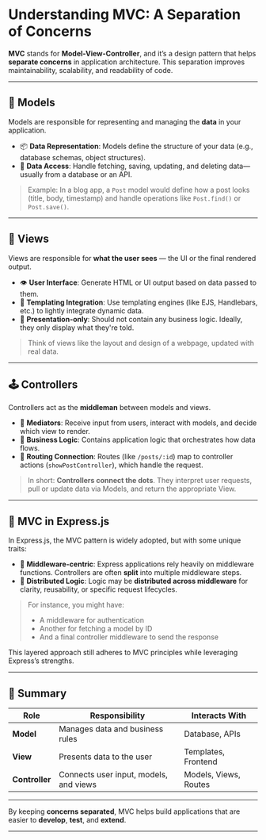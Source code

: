 # Understanding MVC: A Separation of Concerns

**MVC** stands for **Model-View-Controller**, and it’s a design pattern that helps **separate concerns** in application architecture. This separation improves maintainability, scalability, and readability of code.

---

## 🧠 Models

Models are responsible for representing and managing the **data** in your application.

- 📦 **Data Representation**: Models define the structure of your data (e.g., database schemas, object structures).
- 💾 **Data Access**: Handle fetching, saving, updating, and deleting data—usually from a database or an API.

> Example: In a blog app, a `Post` model would define how a post looks (title, body, timestamp) and handle operations like `Post.find()` or `Post.save()`.

---

## 🎨 Views

Views are responsible for **what the user sees** — the UI or the final rendered output.

- 👁️ **User Interface**: Generate HTML or UI output based on data passed to them.
- 🔌 **Templating Integration**: Use templating engines (like EJS, Handlebars, etc.) to lightly integrate dynamic data.
- 🧼 **Presentation-only**: Should not contain any business logic. Ideally, they only display what they're told.

> Think of views like the layout and design of a webpage, updated with real data.

---

## 🕹️ Controllers

Controllers act as the **middleman** between models and views.

- 🔄 **Mediators**: Receive input from users, interact with models, and decide which view to render.
- 🧠 **Business Logic**: Contains application logic that orchestrates how data flows.
- 🚦 **Routing Connection**: Routes (like `/posts/:id`) map to controller actions (`showPostController`), which handle the request.

> In short: **Controllers connect the dots**.
> They interpret user requests, pull or update data via Models, and return the appropriate View.

---

## 🚧 MVC in Express.js

In Express.js, the MVC pattern is widely adopted, but with some unique traits:

- 🧩 **Middleware-centric**: Express applications rely heavily on middleware functions. Controllers are often **split** into multiple middleware steps.
- 🔄 **Distributed Logic**: Logic may be **distributed across middleware** for clarity, reusability, or specific request lifecycles.

> For instance, you might have:
>
> - A middleware for authentication
> - Another for fetching a model by ID
> - And a final controller middleware to send the response

This layered approach still adheres to MVC principles while leveraging Express’s strengths.

---

## 🧭 Summary

| Role           | Responsibility                         | Interacts With        |
| -------------- | -------------------------------------- | --------------------- |
| **Model**      | Manages data and business rules        | Database, APIs        |
| **View**       | Presents data to the user              | Templates, Frontend   |
| **Controller** | Connects user input, models, and views | Models, Views, Routes |

---

By keeping **concerns separated**, MVC helps build applications that are easier to **develop**, **test**, and **extend**.

---
